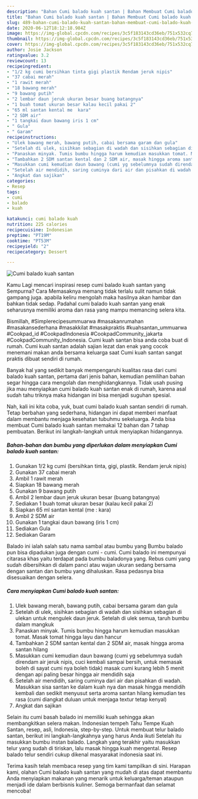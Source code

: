 ```yaml
---
description: "Bahan Cumi balado kuah santan | Bahan Membuat Cumi balado kuah santan Yang Bisa Manjain Lidah"
title: "Bahan Cumi balado kuah santan | Bahan Membuat Cumi balado kuah santan Yang Bisa Manjain Lidah"
slug: 489-bahan-cumi-balado-kuah-santan-bahan-membuat-cumi-balado-kuah-santan-yang-bisa-manjain-lidah
date: 2020-06-12T18:12:18.984Z
image: https://img-global.cpcdn.com/recipes/3c5f183143cd36eb/751x532cq70/cumi-balado-kuah-santan-foto-resep-utama.jpg
thumbnail: https://img-global.cpcdn.com/recipes/3c5f183143cd36eb/751x532cq70/cumi-balado-kuah-santan-foto-resep-utama.jpg
cover: https://img-global.cpcdn.com/recipes/3c5f183143cd36eb/751x532cq70/cumi-balado-kuah-santan-foto-resep-utama.jpg
author: Josie Jackson
ratingvalue: 3.2
reviewcount: 13
recipeingredient:
- "1/2 kg cumi bersihkan tinta gigi plastik Rendam jeruk nipis"
- "37 cabai merah"
- "1 rawit merah"
- "18 bawang merah"
- "9 bawang putih"
- "2 lembar daun jeruk ukuran besar buang batangnya"
- "1 buah tomat ukuran besar kalau kecil pakai 2"
- "65 ml santan kental me  kara"
- "2 SDM air"
- "1 tangkai daun bawang iris 1 cm"
- " Gula"
- " Garam"
recipeinstructions:
- "Ulek bawang merah, bawang putih, cabai bersama garam dan gula"
- "Setelah di ulek, sisihkan sebagian di wadah dan sisihkan sebagian di ulekan untuk mengulek daun jeruk. Setelah di ulek semua, taruh bumbu dalam mangkuk"
- "Panaskan minyak. Tumis bumbu hingga harum kemudian masukkan tomat. Masak tomat hingga layu dan hancur"
- "Tambahkan 2 SDM santan kental dan 2 SDM air, masak hingga aroma santan hilang"
- "Masukkan cumi kemudian daun bawang (cumi yg sebelumnya sudah direndam air jeruk nipis, cuci kembali sampai bersih, untuk memasak boleh di sayat cumi nya boleh tidak) masak cumi kurang lebih 5 menit dengan api paling besar hingga air mendidih saja"
- "Setelah air mendidih, saring cuminya dari air dan pisahkan di wadah. Masukkan sisa santan ke dalam kuah nya dan masak hingga mendidih kembali dan sedikit menyusut serta aroma santan hilang kemudian tes rasa (cumi diangkat duluan untuk menjaga textur tetap kenyal)"
- "Angkat dan sajikan"
categories:
- Resep
tags:
- cumi
- balado
- kuah

katakunci: cumi balado kuah 
nutrition: 225 calories
recipecuisine: Indonesian
preptime: "PT19M"
cooktime: "PT53M"
recipeyield: "2"
recipecategory: Dessert

---
```



![Cumi balado kuah santan](https://img-global.cpcdn.com/recipes/3c5f183143cd36eb/751x532cq70/cumi-balado-kuah-santan-foto-resep-utama.jpg)

Kamu Lagi mencari inspirasi resep cumi balado kuah santan yang Sempurna? Cara Memasaknya memang tidak terlalu sulit namun tidak gampang juga. apabila keliru mengolah maka hasilnya akan hambar dan bahkan tidak sedap. Padahal cumi balado kuah santan yang enak seharusnya memiliki aroma dan rasa yang mampu memancing selera kita.

Bismillah, #Simplerecipesummuarwa #masakanrumahan #masakansederhana #masakkilat #masakpraktis #kuahsantan_ummuarwa #Cookpad_id #CookpadIndonesia #CookpadCommunity_jakarta #CookpadCommunity_Indonesia. Cumi kuah santan bisa anda coba buat di rumah. Cumi kuah santan adalah sajian lezat dan enak yang cocok menemani makan anda bersama keluarga saat Cumi kuah santan sangat praktis dibuat sendiri di rumah.

Banyak hal yang sedikit banyak mempengaruhi kualitas rasa dari cumi balado kuah santan, pertama dari jenis bahan, kemudian pemilihan bahan segar hingga cara mengolah dan menghidangkannya. Tidak usah pusing jika mau menyiapkan cumi balado kuah santan enak di rumah, karena asal sudah tahu triknya maka hidangan ini bisa menjadi suguhan spesial.


Nah, kali ini kita coba, yuk, buat cumi balado kuah santan sendiri di rumah. Tetap berbahan yang sederhana, hidangan ini dapat memberi manfaat dalam membantu menjaga kesehatan tubuhmu sekeluarga. Anda bisa membuat Cumi balado kuah santan memakai 12 bahan dan 7 tahap pembuatan. Berikut ini langkah-langkah untuk menyiapkan hidangannya.

<!--inarticleads1-->

##### Bahan-bahan dan bumbu yang diperlukan dalam menyiapkan Cumi balado kuah santan:

1. Gunakan 1/2 kg cumi (bersihkan tinta, gigi, plastik. Rendam jeruk nipis)
1. Gunakan 37 cabai merah
1. Ambil 1 rawit merah
1. Siapkan 18 bawang merah
1. Gunakan 9 bawang putih
1. Ambil 2 lembar daun jeruk ukuran besar (buang batangnya)
1. Sediakan 1 buah tomat ukuran besar (kalau kecil pakai 2)
1. Siapkan 65 ml santan kental (me : kara)
1. Ambil 2 SDM air
1. Gunakan 1 tangkai daun bawang (iris 1 cm)
1. Sediakan  Gula
1. Sediakan  Garam


Balado ini ialah salah satu nama sambal atau bumbu yang Bumbu balado pun bisa dipadukan juga dengan cumi - cumi. Cumi balado ini mempunyai citarasa khas yaitu terdapat pada bumbu baladonya yang. Rebus cumi yang sudah dibersihkan di dalam panci atau wajan ukuran sedang bersama dengan santan dan bumbu yang dihaluskan. Rasa pedasnya bisa disesuaikan dengan selera. 

<!--inarticleads2-->

##### Cara menyiapkan Cumi balado kuah santan:

1. Ulek bawang merah, bawang putih, cabai bersama garam dan gula
1. Setelah di ulek, sisihkan sebagian di wadah dan sisihkan sebagian di ulekan untuk mengulek daun jeruk. Setelah di ulek semua, taruh bumbu dalam mangkuk
1. Panaskan minyak. Tumis bumbu hingga harum kemudian masukkan tomat. Masak tomat hingga layu dan hancur
1. Tambahkan 2 SDM santan kental dan 2 SDM air, masak hingga aroma santan hilang
1. Masukkan cumi kemudian daun bawang (cumi yg sebelumnya sudah direndam air jeruk nipis, cuci kembali sampai bersih, untuk memasak boleh di sayat cumi nya boleh tidak) masak cumi kurang lebih 5 menit dengan api paling besar hingga air mendidih saja
1. Setelah air mendidih, saring cuminya dari air dan pisahkan di wadah. Masukkan sisa santan ke dalam kuah nya dan masak hingga mendidih kembali dan sedikit menyusut serta aroma santan hilang kemudian tes rasa (cumi diangkat duluan untuk menjaga textur tetap kenyal)
1. Angkat dan sajikan


Selain itu cumi basah balado ini memiliki kuah sehingga akan membangkitkan selera makan. Indonesian tempeh Tahu Tempe Kuah Santan, resep, asli, Indonesia, step-by-step. Untuk membuat telur balado santan, berikut ini langkah-langkahnya yang harus Anda ikuti Setelah itu masukkan bumbu instan balado. Langkah yang terakhir yaitu masukkan telur yang sudah di tiriskan, lalu masak hingga kuah mengental. Resep balado telur sendiri cukup dikenal masyarakat indonesia saat ini. 

Terima kasih telah membaca resep yang tim kami tampilkan di sini. Harapan kami, olahan Cumi balado kuah santan yang mudah di atas dapat membantu Anda menyiapkan makanan yang menarik untuk keluarga/teman ataupun menjadi ide dalam berbisnis kuliner. Semoga bermanfaat dan selamat mencoba!
